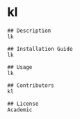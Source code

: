 # kl

    ## Description
    lk

    ## Installation Guide
    lk

    ## Usage
    lk

    ## Contributors
    kl

    ## License
    Academic

